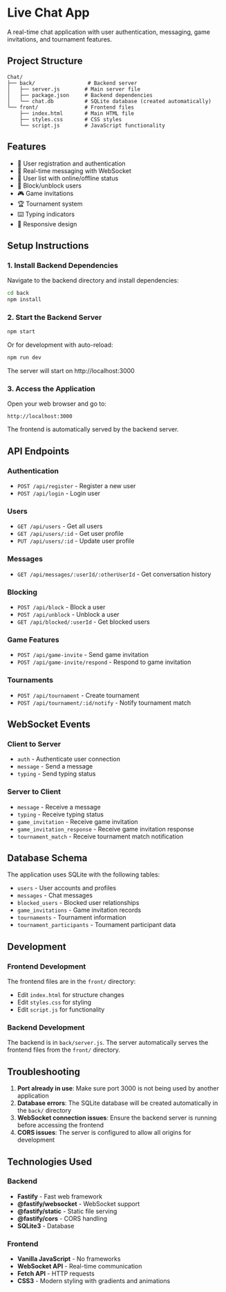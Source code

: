 # Live Chat App

A real-time chat application with user authentication, messaging, game invitations, and tournament features.

## Project Structure

```
Chat/
├── back/                 # Backend server
│   ├── server.js        # Main server file
│   ├── package.json     # Backend dependencies
│   └── chat.db          # SQLite database (created automatically)
└── front/               # Frontend files
    ├── index.html       # Main HTML file
    ├── styles.css       # CSS styles
    └── script.js        # JavaScript functionality
```

## Features

- 🔐 User registration and authentication
- 💬 Real-time messaging with WebSocket
- 👥 User list with online/offline status
- 🚫 Block/unblock users
- 🎮 Game invitations
- 🏆 Tournament system
- ⌨️ Typing indicators
- 📱 Responsive design

## Setup Instructions

### 1. Install Backend Dependencies

Navigate to the backend directory and install dependencies:

```bash
cd back
npm install
```

### 2. Start the Backend Server

```bash
npm start
```

Or for development with auto-reload:

```bash
npm run dev
```

The server will start on http://localhost:3000

### 3. Access the Application

Open your web browser and go to:
```
http://localhost:3000
```

The frontend is automatically served by the backend server.

## API Endpoints

### Authentication
- `POST /api/register` - Register a new user
- `POST /api/login` - Login user

### Users
- `GET /api/users` - Get all users
- `GET /api/users/:id` - Get user profile
- `PUT /api/users/:id` - Update user profile

### Messages
- `GET /api/messages/:userId/:otherUserId` - Get conversation history

### Blocking
- `POST /api/block` - Block a user
- `POST /api/unblock` - Unblock a user
- `GET /api/blocked/:userId` - Get blocked users

### Game Features
- `POST /api/game-invite` - Send game invitation
- `POST /api/game-invite/respond` - Respond to game invitation

### Tournaments
- `POST /api/tournament` - Create tournament
- `POST /api/tournament/:id/notify` - Notify tournament match

## WebSocket Events

### Client to Server
- `auth` - Authenticate user connection
- `message` - Send a message
- `typing` - Send typing status

### Server to Client
- `message` - Receive a message
- `typing` - Receive typing status
- `game_invitation` - Receive game invitation
- `game_invitation_response` - Receive game invitation response
- `tournament_match` - Receive tournament match notification

## Database Schema

The application uses SQLite with the following tables:
- `users` - User accounts and profiles
- `messages` - Chat messages
- `blocked_users` - Blocked user relationships
- `game_invitations` - Game invitation records
- `tournaments` - Tournament information
- `tournament_participants` - Tournament participant data

## Development

### Frontend Development
The frontend files are in the `front/` directory:
- Edit `index.html` for structure changes
- Edit `styles.css` for styling
- Edit `script.js` for functionality

### Backend Development
The backend is in `back/server.js`. The server automatically serves the frontend files from the `front/` directory.

## Troubleshooting

1. **Port already in use**: Make sure port 3000 is not being used by another application
2. **Database errors**: The SQLite database will be created automatically in the `back/` directory
3. **WebSocket connection issues**: Ensure the backend server is running before accessing the frontend
4. **CORS issues**: The server is configured to allow all origins for development

## Technologies Used

### Backend
- **Fastify** - Fast web framework
- **@fastify/websocket** - WebSocket support
- **@fastify/static** - Static file serving
- **@fastify/cors** - CORS handling
- **SQLite3** - Database

### Frontend
- **Vanilla JavaScript** - No frameworks
- **WebSocket API** - Real-time communication
- **Fetch API** - HTTP requests
- **CSS3** - Modern styling with gradients and animations